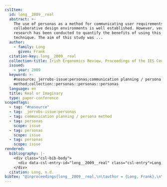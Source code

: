 ```yaml
---
cslItem:
  id: long__2009__real
  abstract: >-
    The use of personas as a method for communicating user requirements in
    collaborative design environments is well established. However, very little
    research has been conducted to quantify the benefits of using this
    technique. The aim of this study was ...
  author:
    - family: Long
      given: Frank
  citation-key: long__2009__real
  collection-title: Irish Ergonomics Review, Proceedings of the IES Conference 2009, Dublin
  issued:
    - year: 2009
  keyword: >-
    #nosource;_jerrobs-issue:personas;communication planning / persona
    method;collection::personas::personas::personas
  language: en
  title: Real or Imaginary
  type: paper-conference
scopedTags:
  - tag: "#nosource"
  - tag: _jerrobs-issue:personas
  - tag: communication planning / persona method
  - tag: personas
    scope: issue
  - tag: personas
    scope: issue
  - tag: personas
    scope: issue
rendered:
  bibliography: |-
    <div class="csl-bib-body">
      <div data-csl-entry-id="long__2009__real" class="csl-entry">Long, F. n.d.. <i>Real or Imaginary</i>.</div>
    </div>
  citation: Long, n.d.
bibTex: "@inproceedings{long__2009__real,\n\tauthor = {Long, Frank},\n\tseries = {Irish {Ergonomics} {Review}, {Proceedings} of the {IES} {Conference} 2009, {Dublin}},\n\ttitle = {Real or {Imaginary}},\n}\n\n"
---
```

